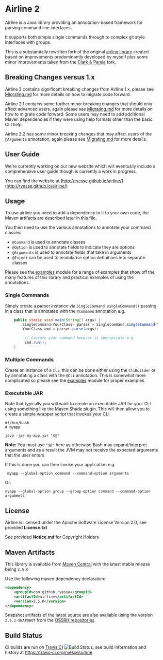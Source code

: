 # Airline 2

Airline is a Java library providing an annotation-based framework for parsing command line interfaces.

It supports both simple single commands through to complex git style interfaces with groups.

This is a substantially rewritten fork of the original [airline library](https://github.com/airlift/airline) created based on improvements predominantly developed by myself plus some minor improvements taken from the [Clark & Parsia](https://github.com/clarkparsia/airline) fork.

## Breaking Changes versus 1.x

Airline 2 contains significant breaking changes from Airline 1.x, please see [Migrating.md](Migrating.md) for more details on how to migrate code forward.

Airline 2.1 contains some further minor breaking changes that should only affect advanced users, again please see [Migrating.md](Migrating.md) for more details on how to migrate code forward.  Some users may need to add additional Maven dependencies if they were using help formats other than the basic CLI help.

Airline 2.2 has some minor breaking changes that may affect users of the `@Arguments` annotation, again please see [Migrating.md](Migrating.md) for more details.

## User Guide

We're currently working on our new website which will eventually include a comprehensive user guide though is currently a work in progress.

You can find the website at [http://rvesse.github.io/airline/](http://rvesse.github.io/airline/)

## Usage

To use airline you need to add a dependency to it to your own code, the Maven artifacts are described later in this file.

You then need to use the various annotations to annotate your command classes:

- `@Command` is used to annotate classes
- `@Option` is used to annotate fields to indicate they are options
- `@Arguments` is used to annotate fields that take in arguments
- `@Inject` can be used to modularise option definitions into separate classes

Please see the [examples](airline-examples/) module for a range of examples that show off the many features of this library and practical examples of using the annotations.

### Single Commands

Simply create a parser instance via `SingleCommand.singleCommand()` passing in a class that is annotated with the `@Command` annotation e.g.

```java
    public static void main(String[] args) {
        SingleCommand<YourClass> parser = SingleCommand.singleCommand(YourClass.class);
        YourClass cmd = parser.parse(args);
        
         // Execute your command however is appropriate e.g.
         cmd.run();   
    }
```

### Multiple Commands

Create an instance of a `Cli`, this can be done either using the `CliBuilder` or by annotating a class with the `@Cli` annotation.  This is somewhat more complicated so please see the [examples](examples/) module for proper examples.

### Executable JAR

Note that typically you will want to create an executable JAR for your CLI using something like the Maven Shade plugin.  This will then allow you to create a simple wrapper script that invokes your CLI.

    #!/bin/bash
    # myapp
    
    java -jar my-app.jar "$@"
    
**Note:** You must use `"$@"` here as otherwise Bash may expand/interpret arguments and as a result the JVM may not receive the expected arguments that the user enters.

If this is done you can then invoke your application e.g.

     myapp --global-option command --command-option arguments
     
Or:

    myapp --global-option group --group-option command --command-option arguments
    
## License

Airline is licensed under the Apache Software License Version 2.0, see provided **License.txt**

See provided **Notice.md** for Copyright Holders

## Maven Artifacts

This library is available from [Maven Central](http://search.maven.org) with the latest stable release being `2.5.0`

Use the following maven dependency declaration:

```xml
<dependency>
    <groupId>com.github.rvesse</groupId>
    <artifactId>airline</artifactId>
    <version>2.5.0</version>
</dependency>
```

Snapshot artifacts of the latest source are also available using the version `2.5.1-SNAPSHOT` from the [OSSRH repositories](http://central.sonatype.org/pages/ossrh-guide.html#ossrh-usage-notes).

## Build Status

CI builds are run on [Travis CI](http://travis-ci.org/) ![Build Status](https://travis-ci.org/rvesse/airline.png), see build information and history at https://travis-ci.org/rvesse/airline
